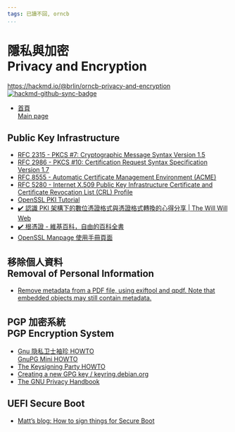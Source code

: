 ```yaml
---
tags: 已讀不回, orncb
...
```


# 隱私與加密<br>Privacy and Encryption

<https://hackmd.io/@brlin/orncb-privacy-and-encryption><br>[![hackmd-github-sync-badge](https://hackmd.io/5r8e7jw9SOasnBxhwZEV7A/badge)](https://hackmd.io/5r8e7jw9SOasnBxhwZEV7A)

* [首頁<br>Main page](/5r8e7jw9SOasnBxhwZEV7A)

## Public Key Infrastructure
* [RFC 2315 - PKCS #7: Cryptographic Message Syntax Version 1.5](https://tools.ietf.org/html/rfc2315)
* [RFC 2986 - PKCS #10: Certification Request Syntax Specification Version 1.7](https://tools.ietf.org/html/rfc2986)
* [RFC 8555 - Automatic Certificate Management Environment (ACME)](/@brlin/rfc-acme)
* [RFC 5280 - Internet X.509 Public Key Infrastructure Certificate and Certificate Revocation List (CRL) Profile](/KFVlCSrySeOT8N_DJrTJaA)
* [OpenSSL PKI Tutorial](/bAPcG4sTQo2R_Rz33vBT5g)
* [:heavy_check_mark: 認識 PKI 架構下的數位憑證格式與憑證格式轉換的心得分享 | The Will Will Web](https://blog.miniasp.com/post/2018/04/21/PKI-Digital-Certificate-Format-Convertion-Notes)
* [:heavy_check_mark: 根憑證 - 維基百科，自由的百科全書](https://zh.wikipedia.org/wiki/%E6%A0%B9%E8%AF%81%E4%B9%A6#%E9%91%B0%E5%8C%99%E5%85%B8%E7%A6%AE)
* [OpenSSL Manpage 使用手冊頁面](/@brlin/orncb-openssl-manpages)

## 移除個人資料<br>Removal of Personal Information
* [Remove metadata from a PDF file, using exiftool and qpdf. Note that embedded objects may still contain metadata.](https://gist.github.com/hubgit/6078384)

## PGP 加密系統<br>PGP Encryption System ##
* [Gnu 隐私卫士袖珍 HOWTO<br>GnuPG Mini HOWTO](https://hackmd.io/912FQR70Rfa7pp9ThS4WgA#)
* [The Keysigning Party HOWTO](https://hackmd.io/MnJuDZ0GSOG-Kd9ZZl5eCA)
* [Creating a new GPG key / keyring.debian.org](https://keyring.debian.org/creating-key.html)
* [The GNU Privacy Handbook](/8rdr7TItQW2e685GQt3ilg)

## UEFI Secure Boot ##
* [Matt’s blog: How to sign things for Secure Boot](https://hackmd.io/yu2iRdQIQKqOvxpzWHRehw#)
